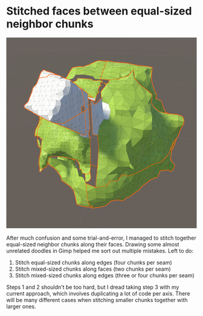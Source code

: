 # Stitched faces between equal-sized neighbor chunks

![Stitched faces between equal-sized neighbor chunks](p2p.png)

After much confusion and some trial-and-error, I managed to stitch together equal-sized neighbor chunks along their faces. Drawing some almost unrelated doodles in Gimp helped me sort out multiple mistakes. Left to do:

1. Stitch equal-sized chunks along edges (four chunks per seam)
2. Stitch mixed-sized chunks along faces (two chunks per seam)
3. Stitch mixed-sized chunks along edges (three or four chunks per seam)

Steps 1 and 2 shouldn't be too hard, but I dread taking step 3 with my current approach, which involves duplicating a lot of code per axis. There will be many different cases when stitching smaller chunks together with larger ones.
